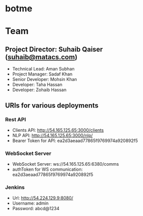 # botme
# Team

## Project Director: Suhaib Qaiser (suhaib@matacs.com)
- Technical Lead: Aman Subhan
- Project Manager: Sadaf Khan
- Senior Developer: Mohsin Khan
- Developer: Taha Hassan
- Developer: Zohaib Hassan

## URls for various deployments

### Rest API
- Clients API: http://54.165.125.65:3000/clients
- NLP API: http://54.165.125.65:3000/nlp/
- Bearer Token for API: ea2d3aeaad77865f9769974a920892f5 

### WebSocket Server
- WebSocket Server: ws://54.165.125.65:6380/comms 
- authToken for WS communication: ea2d3aeaad77865f9769974a920892f5 

### Jenkins
- Url: http://54.224.129.9:8080/
- Username: admin
- Password: abcd@1234

